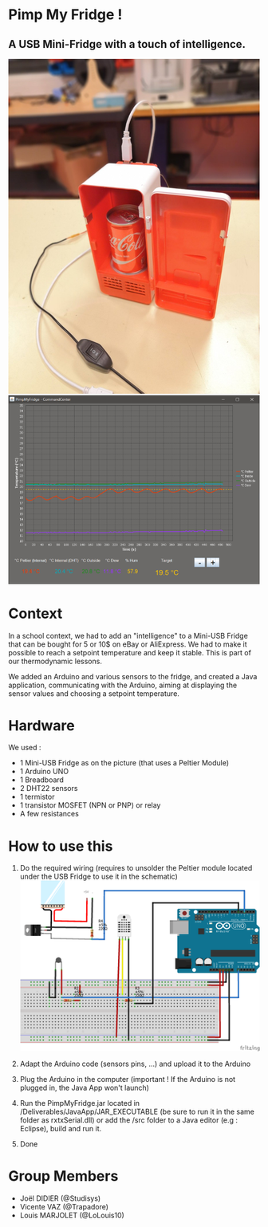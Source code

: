 ﻿
# Pimp My Fridge !
## A USB Mini-Fridge with a touch of intelligence.
![enter image description here](https://raw.githubusercontent.com/Studisys/USB-PimpMyFridge-CESI-Engineering/master/Deliverables/Photos/p2.jpg)![enter image description here](https://raw.githubusercontent.com/Studisys/USB-PimpMyFridge-CESI-Engineering/master/Deliverables/Photos/p4.png)
# Context
In a school context, we had to add an "intelligence" to a Mini-USB Fridge that can be bought for 5 or 10$ on eBay or AliExpress. We had to make it possible to reach a setpoint temperature and keep it stable. This is part of our thermodynamic lessons.

We added an Arduino and various sensors to the fridge, and created a Java application, communicating with the Arduino, aiming at displaying the sensor values and choosing a setpoint temperature.

# Hardware
We used :
- 1 Mini-USB Fridge as on the picture (that uses a Peltier Module)
- 1 Arduino UNO
- 1 Breadboard
- 2 DHT22 sensors
- 1 termistor
- 1 transistor MOSFET (NPN or PNP) or relay
- A few resistances

# How to use this
1) Do the required wiring (requires to unsolder the Peltier module located under the USB Fridge to use it in the schematic)
![](https://raw.githubusercontent.com/Studisys/USB-PimpMyFridge-CESI-Engineering/master/Deliverables/Schematic/schematic.png)

2) Adapt the Arduino code (sensors pins, ...) and upload it to the Arduino
3) Plug the Arduino in the computer (important ! If the Arduino is not plugged in, the Java App won't launch)
3) Run the PimpMyFridge.jar located in /Deliverables/JavaApp/JAR_EXECUTABLE (be sure to run it in the same folder as rxtxSerial.dll) or add the /src folder to a Java editor (e.g : Eclipse), build and run it.
4) Done

# Group Members
- Joël DIDIER (@Studisys)
- Vicente VAZ (@Trapadore)
- Louis MARJOLET (@LoLouis10)

